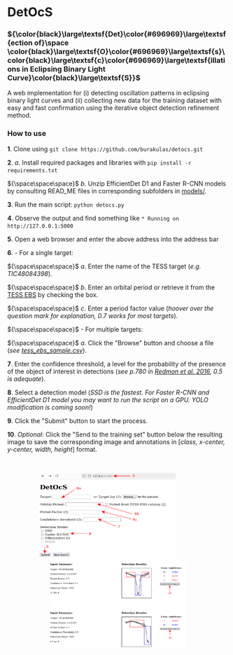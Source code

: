 # DetOcS #

<!--- **Det**ection of **O**s**c**illations in Eclipsing Binary Light Curve**S** !--->


### ${\color\{black}\large\textsf{Det}\color{#696969}\large\textsf{ection of}\space \color{black}\large\textsf{O}\color{#696969}\large\textsf{s}\color{black}\large\textsf{c}\color{#696969}\large\textsf{illations in Eclipsing Binary Light Curve}\color{black}\large\textsf{S}}$ ###

A web implementation for (i) detecting oscillation patterns in eclipsing binary light curves and (ii) collecting new data for the training dataset with easy and fast confirmation using the iterative object detection refinement method.



### How to use ###

**1**. Clone using `git clone https://github.com/burakulas/detocs.git` 

**2**. *a*. Install required packages and libraries with `pip install -r requirements.txt`

${\space\space\space}$   *b*. Unzip EfficientDet D1 and Faster R-CNN models by consulting READ_ME files in corresponding subfolders in [models/](https://github.com/burakulas/detocs/tree/main/models).

**3**. Run the main script: `python detocs.py`

**4**. Observe the output and find something like `* Running on http://127.0.0.1:5000`

**5**. Open a web browser and enter the above address into the address bar

**6**. - For a single target:

${\space\space\space}$ *a*. Enter the name of the TESS target (*e.g. TIC48084398*).

${\space\space\space}$   *b*. Enter an orbital period or retrieve it from the [TESS EBS](https://tessebs.villanova.edu) by checking the box.

${\space\space\space}$   *c*. Enter a period factor value (*hoover over the question mark for explanation, 0.7 works for most targets*).
   
${\space\space\space}$ - For multiple targets:

${\space\space\space}$   *a*. Click the "Browse" button and choose a file (*see [tess_ebs_sample.csv](https://github.com/burakulas/detocs/blob/main/assets/tess_ebs_sample.csv)*).



**7**. Enter the confidence threshold, a level for the probability of the presence of the object of interest in detections (*see p.780 in [Redmon et al. 2016](https://www.cv-foundation.org/openaccess/content_cvpr_2016/papers/Redmon_You_Only_Look_CVPR_2016_paper.pdf), 0.5 is adequate*).


**8**. Select a detection model (*SSD is the fastest. For Faster R-CNN and EfficientDet D1 model you may want to run the script on a GPU. YOLO modification is coming soon!*)
  
**9**. Click the "Submit" button to start the process.

**10**. *Optional*: Click the "Send to the training set" button below the resulting image to save the corresponding image and annotations in [*class, x-center, y-center, width, height*] format.

&nbsp;
&nbsp;

<p align="center">
   <kbd>
<img src="https://github.com/burakulas/detocs/blob/main/assets/screen2.png" alt="https://raw.githubusercontent.com/burakulas/detocs/main/assets/screen2.png?token=GHSAT0AAAAAACS2WTMNVMZDAGOTALFCLRB6ZUNCS5A" data-canonical-src="https://raw.githubusercontent.com/burakulas/detocs/main/assets/screen2.png" class="transparent shrinkToFit" width="313" height="200">
   </kbd>
&nbsp;&nbsp&nbsp;&nbsp;&nbsp;&nbsp;&nbsp;&nbsp;&nbsp;&nbsp;
   <kbd>
<img src="https://github.com/burakulas/detocs/blob/main/assets/screen3.png" alt="https://raw.githubusercontent.com/burakulas/detocs/main/assets/screen3.png?token=GHSAT0AAAAAACS2WTMNVMZDAGOTALFCLRB6ZUNCS5A" data-canonical-src="https://raw.githubusercontent.com/burakulas/detocs/main/assets/screen3.png" class="transparent shrinkToFit" width="313" height="200">
   </kbd>
</p>





